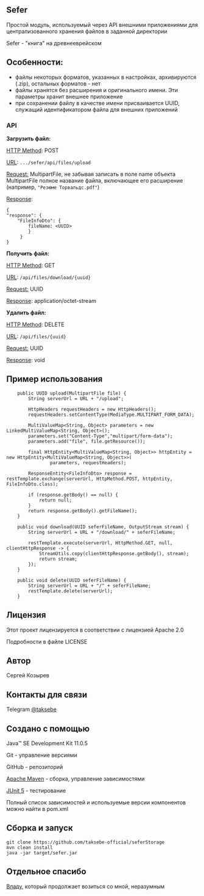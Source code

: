## Sefer
Простой модуль, используемый через API внешними приложениями для централизованного хранения файлов в заданной директории

Sefer - "книга" на древнееврейском

## Особенности:
- файлы некоторых форматов, указанных в настройках, архивируются (.zip), остальных форматов - нет
- файлы хранятся без расширения и оригинального имени. Эти параметры хранит внешнее приложение
- при сохранении файлу в качестве имени присваивается UUID, служащий идентификатором файла для внешних приложений

### API

**Загрузить файл:**

<u>HTTP Method</u>: POST

<u>URL</u>: ```.../sefer/api/files/upload```

<u>Request:</u> MultipartFile, не забывая записать в поле name объекта MultipartFile полное название файла, включающее его расширение (например, ```"Резюме Торвальдс.pdf"```)

<u>Response</u>:
```
{
"response": {
    "FileInfoDto": {
        fileName: <UUID>
        }
     }
}
```

**Получить файл:**

<u>HTTP Method</u>: GET

<u>URL</u>: ```/api/files/download/{uuid}```

<u>Request:</u> UUID

<u>Response</u>: application/octet-stream

**Удалить файл:**

<u>HTTP Method</u>: DELETE

<u>URL</u>: ```/api/files/{uuid}```

<u>Request:</u> UUID

<u>Response</u>: void

## Пример использования
```
    public UUID upload(MultipartFile file) {
        String serverUrl = URL + "/upload";

        HttpHeaders requestHeaders = new HttpHeaders();
        requestHeaders.setContentType(MediaType.MULTIPART_FORM_DATA);

        MultiValueMap<String, Object> parameters = new LinkedMultiValueMap<String, Object>();
        parameters.set("Content-Type","multipart/form-data");
        parameters.add("file", file.getResource());

        final HttpEntity<MultiValueMap<String, Object>> httpEntity = new HttpEntity<MultiValueMap<String, Object>>(
                parameters, requestHeaders);

        ResponseEntity<FileInfoDto> response = restTemplate.exchange(serverUrl, HttpMethod.POST, httpEntity, FileInfoDto.class);

        if (response.getBody() == null) {
            return null;
        }
        return response.getBody().getFileName();
    }

    public void download(UUID seferFileName, OutputStream stream) {
        String serverUrl = URL + "/download/" + seferFileName;

        restTemplate.execute(serverUrl, HttpMethod.GET, null, clientHttpResponse -> {
            StreamUtils.copy(clientHttpResponse.getBody(), stream);
            return stream;
        });
    }

    public void delete(UUID seferFileName) {
        String serverUrl = URL + "/" + seferFileName;
        restTemplate.delete(serverUrl);
    }
```


## Лицензия
Этот проект лицензируется в соответствии с лицензией Apache 2.0

Подробности в файле LICENSE

## Автор

Сергей Козырев

## Контакты для связи

Telegram [@taksebe](https://t.me/taksebe)

## Создано с помощью

Java™ SE Development Kit 11.0.5

Git - управление версиями

GitHub - репозиторий

[Apache Maven](https://maven.apache.org/) - сборка, управление зависимостями

[JUnit 5](https://junit.org/junit5/) - тестирование

Полный список зависимостей и используемые версии компонентов можно найти в pom.xml

## Сборка и запуск
```
git clone https://github.com/taksebe-official/seferStorage
mvn clean install
java -jar target/sefer.jar
```

## Отдельное спасибо
[Владу](https://github.com/itotx), который продолжает возиться со мной, неразумным